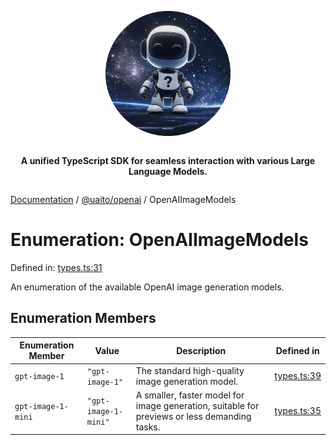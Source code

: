 <div style="display:flex; flex-direction:column; align-items:center;">
<p align="center">
  <img src="../UAITO.png" alt="UAITO Logo" width="200"/>
</p>

<p align="center">
  <strong>A unified TypeScript SDK for seamless interaction with various Large Language Models.</strong>
</p>
</div>

[Documentation](README.md) / [@uaito/openai](@uaito.openai.md) / OpenAIImageModels

# Enumeration: OpenAIImageModels

Defined in: [types.ts:31](https://github.com/elribonazo/uaito/blob/0b5444ee2162b2b42be96496727b854bf26ca527/packages/openai/src/types.ts#L31)

An enumeration of the available OpenAI image generation models.

## Enumeration Members

| Enumeration Member | Value | Description | Defined in |
| ------ | ------ | ------ | ------ |
| <a id="gpt-image-1"></a> `gpt-image-1` | `"gpt-image-1"` | The standard high-quality image generation model. | [types.ts:39](https://github.com/elribonazo/uaito/blob/0b5444ee2162b2b42be96496727b854bf26ca527/packages/openai/src/types.ts#L39) |
| <a id="gpt-image-1-mini"></a> `gpt-image-1-mini` | `"gpt-image-1-mini"` | A smaller, faster model for image generation, suitable for previews or less demanding tasks. | [types.ts:35](https://github.com/elribonazo/uaito/blob/0b5444ee2162b2b42be96496727b854bf26ca527/packages/openai/src/types.ts#L35) |
